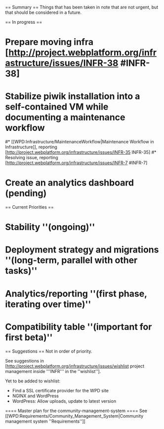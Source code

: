 == Summary ==
Things that has been taken in note that are not urgent, but that should be considered in a future.

== In progress ==
# Prepare moving infra [http://project.webplatform.org/infrastructure/issues/INFR-38 #INFR-38]
# Stabilize piwik installation into a self-contained VM while documenting a maintenance workflow
#* [[WPD:Infrastructure/MaintenanceWorkflow|Maintenance Workflow in Infrastructure]], reporting [http://project.webplatform.org/infrastructure/issues/INFR-35 INFR-35]
#* Resolving issue, reporting [http://project.webplatform.org/infrastructure/issues/INFR-7 #INFR-7]
# Create an analytics dashboard (pending)

== Current Priorities ==
# Stability ''(ongoing)''
# Deployment strategy and migrations ''(long-term, parallel with other tasks)''
# Analytics/reporting ''(first phase, iterating over time)''
# Compatibility table ''(important for first beta)''

== Suggestions ==
Not in order of priority.

See suggestions in [http://project.webplatform.org/infrastructure/issues/wishlist project management inside '''INFR''' in the ''wishlist''].

Yet to be added to wishlist:

* Find a SSL certificate provider for the WPD site
* NGINX and WordPress
* WordPress: Allow uploads, update to latest version

==== Master plan for the community-management-system ====
See [[WPD:Requirements/Community_Management_System|Community management system ''Requirements'']]